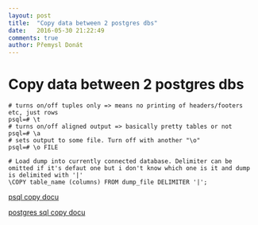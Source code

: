 ```yaml
---
layout: post
title:  "Copy data between 2 postgres dbs"
date:   2016-05-30 21:22:49
comments: true
author: Přemysl Donát
---
```

# Copy data between 2 postgres dbs

~~~
# turns on/off tuples only => means no printing of headers/footers etc, just rows
psql=# \t
# turns on/off aligned output => basically pretty tables or not
psql=# \a
# sets output to some file. Turn off with another "\o"
psql=# \o FILE

# Load dump into currently connected database. Delimiter can be omitted if it's defaut one but i don't know which one is it and dump is delimited with '|'
\COPY table_name (columns) FROM dump_file DELIMITER '|';

~~~

[psql copy docu](https://wiki.postgresql.org/wiki/COPY)

[postgres sql copy docu](https://www.postgresql.org/docs/current/static/sql-copy.html)
